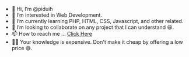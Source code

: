 - 👋 Hi, I’m @piduih
- 👀 I’m interested in Web Development.
- 🌱 I’m currently learning PHP, HTML, CSS, Javascript, and other related.
- 💞️ I’m looking to collaborate on any project that I can understand 😆.
- 📫 How to reach me ... <a href="https://afiladesign.com/firdaus/">Click Here</a>
- 🙅‍♂️ Your knowledge is expensive. Don't make it cheap by offering a low price 😅.

<!---
piduih/piduih is a ✨ special ✨ repository because its `README.md` (this file) appears on your GitHub profile.
You can click the Preview link to take a look at your changes.
--->
